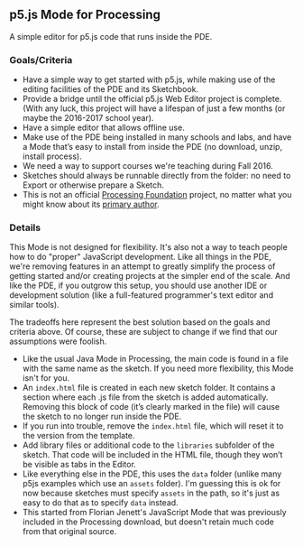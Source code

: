 ## p5.js Mode for Processing

A simple editor for p5.js code that runs inside the PDE. 


### Goals/Criteria

* Have a simple way to get started with p5.js, while making use of the editing facilities of the PDE and its Sketchbook.
* Provide a bridge until the official p5.js Web Editor project is complete. (With any luck, this project will have a lifespan of just a few months (or maybe the 2016-2017 school year).
* Have a simple editor that allows offline use.
* Make use of the PDE being installed in many schools and labs, and have a Mode that’s easy to install from inside the PDE (no download, unzip, install process).
* We need a way to support courses we're teaching during Fall 2016.
* Sketches should always be runnable directly from the folder: no need to Export or otherwise prepare a Sketch. 
* This is not an official [Processing Foundation](https://github.com/processing) project, no matter what you might know about its [primary author](https://github.com/benfry). 


### Details

This Mode is not designed for flexibility. It's also not a way to teach people how to do "proper" JavaScript development. Like all things in the PDE, we're removing features in an attempt to greatly simplify the process of getting started and/or creating projects at the simpler end of the scale. And like the PDE, if you outgrow this setup, you should use another IDE or development solution (like a full-featured programmer's text editor and similar tools).

The tradeoffs here represent the best solution based on the goals and criteria above. Of course, these are subject to change if we find that our assumptions were foolish.

* Like the usual Java Mode in Processing, the main code is found in a file with the same name as the sketch. If you need more flexibility, this Mode isn't for you.
* An `index.html` file is created in each new sketch folder. It contains a section where each .js file from the sketch is added automatically. Removing this block of code (it’s clearly marked in the file) will cause the sketch to no longer run inside the PDE.
* If you run into trouble, remove the `index.html` file, which will reset it to the version from the template.
* Add library files or additional code to the `libraries` subfolder of the sketch. That code will be included in the HTML file, though they won’t be visible as tabs in the Editor.
* Like everything else in the PDE, this uses the `data` folder (unlike many p5js examples which use an `assets` folder). I'm guessing this is ok for now because sketches must specify `assets` in the path, so it's just as easy to do that as to specify `data` instead.
* This started from Florian Jenett's JavaScript Mode that was previously included in the Processing download, but doesn't retain much code from that original source.

